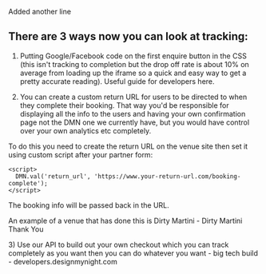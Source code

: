 Added another line

## There are 3 ways now you can look at tracking:

1) Putting Google/Facebook code on the first enquire button in the CSS (this isn't tracking to completion but the drop off rate is about 10% on average from loading up the iframe so a quick and easy way to get a pretty accurate reading). Useful guide for developers here. 

2) You can create a custom return URL for users to be directed to when they complete their booking. That way you'd be responsible for displaying all the info to the users and having your own confirmation page not the DMN one we currently have, but you would have control over your own analytics etc completely.

To do this you need to create the return URL on the  venue site then set it using custom script after your partner form:

```
<script>
  DMN.val('return_url', 'https://www.your-return-url.com/booking-complete');
</script> 
```

The booking info will be passed back in the URL.​

An example of a venue that has done this is Dirty Martini - Dirty Martini Thank You 

​3) Use our API to build out your own checkout which you can track completely as you want then you can do whatever you want - big tech build - developers.designmynight.com
